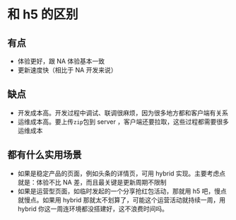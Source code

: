 # 和 h5 的区别

## 有点

- 体验更好，跟 NA 体验基本一致
- 更新速度快（相比于 NA 开发来说）

## 缺点

- 开发成本高。开发过程中调试、联调很麻烦，因为很多地方都和客户端有关系
- 运维成本高。要上传`zip`包到 server ，客户端还要拉取，这些过程都需要很多运维成本

## 都有什么实用场景

- 如果是稳定产品的页面，例如头条的详情页，可用 hybrid 实现。主要考虑点就是：体验不比 NA 差，而且最关键是更新周期不限制
- 如果是运营型页面，如临时发起的一个分享抢红包活动，那就用 h5 吧，慢点就慢点。如果用 hybrid 那就太不划算了，可能这个运营活动就持续一周，用 hybrid 你这一周连环境都没搭建好，这不浪费时间吗。

